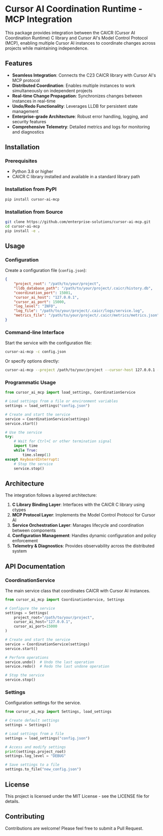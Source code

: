 # Cursor AI Coordination Runtime - MCP Integration

This package provides integration between the CAICR (Cursor AI Coordination Runtime) C library and Cursor AI's Model Control Protocol (MCP), enabling multiple Cursor AI instances to coordinate changes across projects while maintaining independence.

## Features

- **Seamless Integration**: Connects the C23 CAICR library with Cursor AI's MCP protocol
- **Distributed Coordination**: Enables multiple instances to work simultaneously on independent projects
- **Real-time Change Propagation**: Synchronizes changes between instances in real-time
- **Undo/Redo Functionality**: Leverages LLDB for persistent state management
- **Enterprise-grade Architecture**: Robust error handling, logging, and security features
- **Comprehensive Telemetry**: Detailed metrics and logs for monitoring and diagnostics

## Installation

### Prerequisites

- Python 3.8 or higher
- CAICR C library installed and available in a standard library path

### Installation from PyPI

```bash
pip install cursor-ai-mcp
```

### Installation from Source

```bash
git clone https://github.com/enterprise-solutions/cursor-ai-mcp.git
cd cursor-ai-mcp
pip install -e .
```

## Usage

### Configuration

Create a configuration file (`config.json`):

```json
{
    "project_root": "/path/to/your/project",
    "lldb_database_path": "/path/to/your/project/.caicr/history.db",
    "coordination_port": 15001,
    "cursor_ai_host": "127.0.0.1",
    "cursor_ai_port": 15000,
    "log_level": "INFO",
    "log_file": "/path/to/your/project/.caicr/logs/service.log",
    "metrics_file": "/path/to/your/project/.caicr/metrics/metrics.json"
}
```

### Command-line Interface

Start the service with the configuration file:

```bash
cursor-ai-mcp -c config.json
```

Or specify options directly:

```bash
cursor-ai-mcp --project /path/to/your/project --cursor-host 127.0.0.1 --cursor-port 15000
```

### Programmatic Usage

```python
from cursor_ai_mcp import load_settings, CoordinationService

# Load settings from a file or environment variables
settings = load_settings("config.json")

# Create and start the service
service = CoordinationService(settings)
service.start()

# Use the service
try:
    # Wait for Ctrl+C or other termination signal
    import time
    while True:
        time.sleep(1)
except KeyboardInterrupt:
    # Stop the service
    service.stop()
```

## Architecture

The integration follows a layered architecture:

1. **C Library Binding Layer**: Interfaces with the CAICR C library using ctypes
2. **MCP Protocol Layer**: Implements the Model Control Protocol for Cursor AI
3. **Service Orchestration Layer**: Manages lifecycle and coordination between components
4. **Configuration Management**: Handles dynamic configuration and policy enforcement
5. **Telemetry & Diagnostics**: Provides observability across the distributed system

## API Documentation

### CoordinationService

The main service class that coordinates CAICR with Cursor AI instances.

```python
from cursor_ai_mcp import CoordinationService, Settings

# Configure the service
settings = Settings(
    project_root="/path/to/your/project",
    cursor_ai_host="127.0.0.1",
    cursor_ai_port=15000
)

# Create and start the service
service = CoordinationService(settings)
service.start()

# Perform operations
service.undo()  # Undo the last operation
service.redo()  # Redo the last undone operation

# Stop the service
service.stop()
```

### Settings

Configuration settings for the service.

```python
from cursor_ai_mcp import Settings, load_settings

# Create default settings
settings = Settings()

# Load settings from a file
settings = load_settings("config.json")

# Access and modify settings
print(settings.project_root)
settings.log_level = "DEBUG"

# Save settings to a file
settings.to_file("new_config.json")
```

## License

This project is licensed under the MIT License - see the LICENSE file for details.

## Contributing

Contributions are welcome! Please feel free to submit a Pull Request. 
